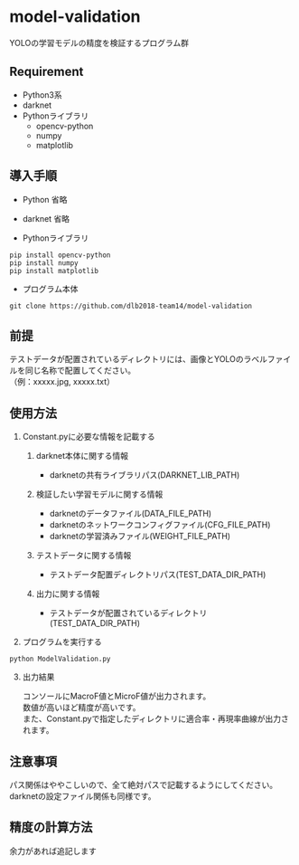# model-validation
YOLOの学習モデルの精度を検証するプログラム群

## Requirement
- Python3系
- darknet
- Pythonライブラリ
    - opencv-python
    - numpy
    - matplotlib

## 導入手順
- Python
省略

- darknet
省略

- Pythonライブラリ

 ```
 pip install opencv-python
 pip install numpy
 pip install matplotlib
 ```

- プログラム本体   
 ```
git clone https://github.com/dlb2018-team14/model-validation
 ```

## 前提
テストデータが配置されているディレクトリには、画像とYOLOのラベルファイルを同じ名称で配置してください。   
（例：xxxxx.jpg, xxxxx.txt）


## 使用方法
1. Constant.pyに必要な情報を記載する

    1. darknet本体に関する情報
        - darknetの共有ライブラリパス(DARKNET_LIB_PATH)
        
    2. 検証したい学習モデルに関する情報
        - darknetのデータファイル(DATA_FILE_PATH)
        - darknetのネットワークコンフィグファイル(CFG_FILE_PATH)
        - darknetの学習済みファイル(WEIGHT_FILE_PATH)
        
    3. テストデータに関する情報
        - テストデータ配置ディレクトリパス(TEST_DATA_DIR_PATH)
        
    4. 出力に関する情報
        - テストデータが配置されているディレクトリ(TEST_DATA_DIR_PATH)

2. プログラムを実行する

  ```
python ModelValidation.py
  ```

3. 出力結果

    コンソールにMacroF値とMicroF値が出力されます。    
    数値が高いほど精度が高いです。     
    また、Constant.pyで指定したディレクトリに適合率・再現率曲線が出力されます。

## 注意事項
パス関係はややこしいので、全て絶対パスで記載するようにしてください。  
darknetの設定ファイル関係も同様です。

## 精度の計算方法
余力があれば追記します